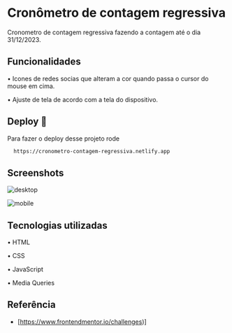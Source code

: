# Cronômetro de contagem regressiva

Cronometro de contagem regressiva fazendo a contagem até o dia 31/12/2023.


## Funcionalidades

•	Icones de redes socias que alteram a cor quando passa o cursor do mouse em cima.

•	Ajuste de tela de acordo com a tela do dispositivo.


## Deploy 🚀

Para fazer o deploy desse projeto rode

```bash
  https://cronometro-contagem-regressiva.netlify.app
```

## Screenshots

![desktop](https://user-images.githubusercontent.com/124107620/226760161-e9283e4a-cf9e-4d04-98fd-3853585615a5.jpeg)

![mobile](https://user-images.githubusercontent.com/124107620/226760182-f746b8a6-f0a1-4ffa-9de5-7ef111b94fe7.jpeg)


## Tecnologias utilizadas

•	HTML

•	CSS

•	JavaScript

•	Media Queries


## Referência

 - [https://www.frontendmentor.io/challenges)]
